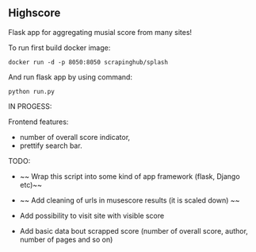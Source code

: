 ## Highscore

Flask app for aggregating musial score from many sites!

To run first build docker image:

```
docker run -d -p 8050:8050 scrapinghub/splash
```

And run flask app by using command:

```
python run.py
```

IN PROGESS:

Frontend features:
- number of overall score indicator,
- prettify search bar.

TODO:

- ~~ Wrap this script into some kind of app framework (flask, Django etc)~~
- ~~ Add cleaning of urls in musescore results (it is scaled down) ~~

- Add possibility to visit site with visible score 
- Add basic data bout scrapped score (number of overall score, author, number of pages and so on)
